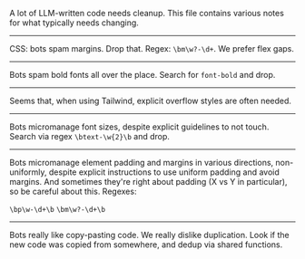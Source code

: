 A lot of LLM-written code needs cleanup. This file contains various notes for what typically needs changing.

---

CSS: bots spam margins. Drop that. Regex: `\bm\w?-\d+`. We prefer flex gaps.

---

Bots spam bold fonts all over the place. Search for `font-bold` and drop.

---

<!-- Bots spam CSS classes `overflow-auto`, `overflow-x-auto`, `overflow-y-auto`, which are default behaviors anyway. Drop that. -->

Seems that, when using Tailwind, explicit overflow styles are often needed.

---

Bots micromanage font sizes, despite explicit guidelines to not touch. Search via regex `\btext-\w{2}\b` and drop.

---

Bots micromanage element padding and margins in various directions, non-uniformly, despite explicit instructions to use uniform padding and avoid margins. And sometimes they're right about padding (X vs Y in particular), so be careful about this. Regexes:

`\bp\w-\d+\b`
`\bm\w?-\d+\b`

---

Bots really like copy-pasting code. We really dislike duplication. Look if the new code was copied from somewhere, and dedup via shared functions.